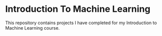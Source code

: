 # Introduction To Machine Learning
This repository contains projects I have completed for my Introduction to Machine Learning course.
